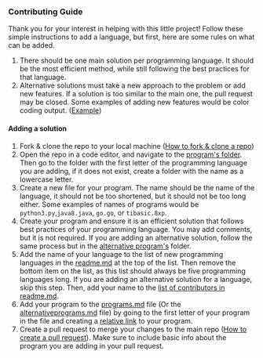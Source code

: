 ### Contributing Guide
Thank you for your interest in helping with this little project! Follow these simple instructions to add a language, but first, here are some rules on what can be added.
1. There should be one main solution per programming language. It should be the most efficient method, while still following the best practices for that language.
2. Alternative solutions must take a new approach to the problem or add new features. If a solution is too similar to the main one, the pull request may be closed. Some examples of adding new features would be color coding output. ([Example](programs/alternative%20Programs/p/python3_colored.py))
#### Adding a solution
1. Fork & clone the repo to your local machine ([How to fork & clone a repo](https://docs.github.com/en/pull-requests/collaborating-with-pull-requests/working-with-forks/fork-a-repo))
2. Open the repo in a code editor, and navigate to the [program's folder](programs/). Then go to the folder with the first letter of the programming language you are adding, if it does not exist, create a folder with the name as a lowercase letter.
3. Create a new file for your program. The name should be the name of the language, it should not be too shortened, but it should not be too long either. Some examples of names of programs would be ```python3.py```,```java8.java```, ```go.go```, or ```tibasic.8xp```.
4. Create your program and ensure it is an efficient solution that follows best practices of your programming language. You may add comments, but it is not required. If you are adding an alternative solution, follow the same process but in the [alternative program's](Programs/alternative%20Programs/) folder.
5. Add the name of your language to the list of new programming languages in the [readme.md](README.md#newest-programing-languages) at the top of the list. Then remove the bottom item on the list, as this list should always be five programming languages long. If you are adding an alternative solution for a language, skip this step. Then, add your name to the [list of contributors in readme.md](README.md#contributors).
6. Add your program to the [programs.md](/Programs/programs.md) file (Or the [alternativeprograms.md](programs/Alternative%20Programs/alternative%20Programs.md) file) by going to the first letter of your program in the file and creating a [relative link](https://github.blog/news-insights/product-news/relative-links-in-markup-files/) to your program.
7. Create a pull request to merge your changes to the main repo ([How to create a pull request](https://docs.github.com/en/pull-requests/collaborating-with-pull-requests/proposing-changes-to-your-work-with-pull-requests/creating-a-pull-request?tool=cli)). Make sure to include basic info about the program you are adding in your pull request.